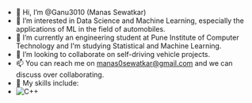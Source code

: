 - 👋 Hi, I’m @Ganu3010 (Manas Sewatkar)
- 👀 I’m interested in Data Science and Machine Learning, especially the applications of ML in the field of automobiles.
- 🌱 I’m currently an engineering student at Pune Institute of Computer Technology and I'm studying Statistical and Machine Learning.
- 💞️ I’m looking to collaborate on self-driving vehicle projects.
- 📫 You can reach me on manas0sewatkar@gmail.com and we can discuss over collaborating.
- 🤹 My skills include:
- ![C++]([http://url/to/img.png](https://upload.wikimedia.org/wikipedia/commons/thumb/1/18/ISO_C%2B%2B_Logo.svg/180px-ISO_C%2B%2B_Logo.svg.png))

<!---
Ganu3010/Ganu3010 is a ✨ special ✨ repository because its `README.md` (this file) appears on your GitHub profile.
You can click the Preview link to take a look at your changes.
--->

